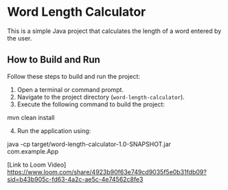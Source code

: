 # Word Length Calculator

This is a simple Java project that calculates the length of a word entered by the user.

## How to Build and Run

Follow these steps to build and run the project:

1. Open a terminal or command prompt.
2. Navigate to the project directory (`word-length-calculator`).
3. Execute the following command to build the project:

mvn clean install

4. Run the application using:

java -cp target/word-length-calculator-1.0-SNAPSHOT.jar com.example.App

[Link to Loom Video]
https://www.loom.com/share/4923b90f63e749cd9035f5e0b31fdb09?sid=b43b905c-fd63-4a2c-ae5c-4e74562c8fe3




